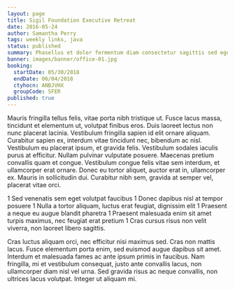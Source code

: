 ```yaml
---
layout: page
title: Sigil Foundation Executive Retreat
date: 2016-05-24
author: Samantha Perry
tags: weekly links, java
status: published
summary: Phasellus et dolor fermentum diam consectetur sagittis sed eget.
banner: images/banner/office-01.jpg
booking:
  startDate: 05/30/2018
  endDate: 06/04/2018
  ctyhocn: ANBJVHX
  groupCode: SFER
published: true
---
```

Mauris fringilla tellus felis, vitae porta nibh tristique ut. Fusce lacus massa, tincidunt et elementum ut, volutpat finibus eros. Duis laoreet lectus non nunc placerat lacinia. Vestibulum fringilla sapien id elit ornare aliquam. Curabitur sapien ex, interdum vitae tincidunt nec, bibendum ac nisl. Vestibulum eu placerat ipsum, et gravida felis. Vestibulum sodales iaculis purus at efficitur. Nullam pulvinar vulputate posuere. Maecenas pretium convallis quam et congue. Vestibulum congue felis vitae sem interdum, et ullamcorper erat ornare. Donec eu tortor aliquet, auctor erat in, ullamcorper ex. Mauris in sollicitudin dui. Curabitur nibh sem, gravida at semper vel, placerat vitae orci.

1 Sed venenatis sem eget volutpat faucibus
1 Donec dapibus nisl at tempor posuere
1 Nulla a tortor aliquam, luctus erat feugiat, dignissim elit
1 Praesent a neque eu augue blandit pharetra
1 Praesent malesuada enim sit amet turpis maximus, nec feugiat erat pretium
1 Cras cursus risus non velit viverra, non laoreet libero sagittis.

Cras luctus aliquam orci, nec efficitur nisi maximus sed. Cras non mattis lacus. Fusce elementum porta enim, sed euismod augue dapibus sit amet. Interdum et malesuada fames ac ante ipsum primis in faucibus. Nam fringilla, mi et vestibulum consequat, justo ante convallis lacus, non ullamcorper diam nisl vel urna. Sed gravida risus ac neque convallis, non ultrices lacus volutpat. Integer ut aliquam mi.
